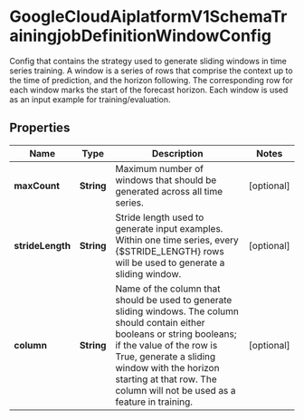 

# GoogleCloudAiplatformV1SchemaTrainingjobDefinitionWindowConfig

Config that contains the strategy used to generate sliding windows in time series training. A window is a series of rows that comprise the context up to the time of prediction, and the horizon following. The corresponding row for each window marks the start of the forecast horizon. Each window is used as an input example for training/evaluation.

## Properties

| Name | Type | Description | Notes |
|------------ | ------------- | ------------- | -------------|
|**maxCount** | **String** | Maximum number of windows that should be generated across all time series. |  [optional] |
|**strideLength** | **String** | Stride length used to generate input examples. Within one time series, every {$STRIDE_LENGTH} rows will be used to generate a sliding window. |  [optional] |
|**column** | **String** | Name of the column that should be used to generate sliding windows. The column should contain either booleans or string booleans; if the value of the row is True, generate a sliding window with the horizon starting at that row. The column will not be used as a feature in training. |  [optional] |



